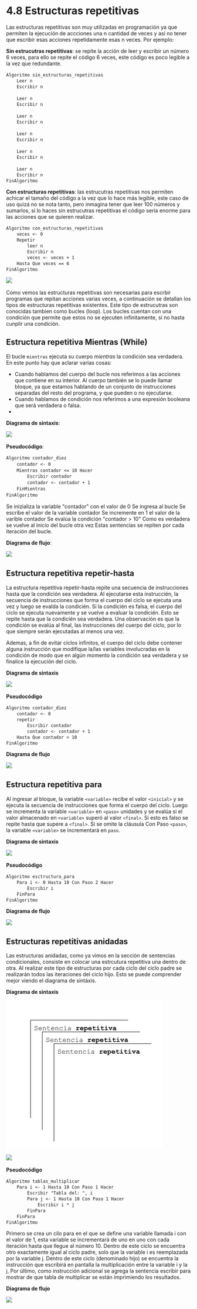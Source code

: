 # 4.8 Estructuras repetitivas

Las estructuras repetitivas son muy utilizadas en programación ya que permiten la ejecución de accciones una n cantidad de veces y así no tener que escribir esas acciones repetidamente esas n veces. Por ejemplo:

**Sin estrucutras repetitivas**: se repite la acción de leer y escribir un número 6 veces, para ello se repite el código 6 veces, este código es poco legible a la vez que redundante.
```
Algoritmo sin_estructuras_repetitivas
	Leer n
	Escribir n
	
	Leer n
	Escribir n
	
	Leer n
	Escribir n
	
	Leer n
	Escribir n
	
	Leer n
	Escribir n
	
	Leer n
	Escribir n
FinAlgoritmo
``` 

**Con estructuras repetitivas**: las estrucutras repetitivas nos permiten achicar el tamaño del código a la vez que lo hace más legible, este caso de uso quizá no se nota tanto, pero inmagina tener que leer 100 números y sumarlos, si lo haces sin estrucutras repetitivas el código sería enorme para las acciones que se quieren realizar.
```
Algoritmo con_estructuras_repetitivas
	veces <- 0
	Repetir
		leer n
		Escribir n
		veces <- veces + 1
	Hasta Que veces == 6
FinAlgoritmo
``` 
![](../src/Sección%204/4-EstructuraRepetitivaEjemplo.png)

Como vemos las estructuras repetitivas son necesarias para escrbir programas que repitan acciones varias veces, a continuación se detallan los tipos de estructuras repetitivas existentes. Este tipo de estrucutras son conocidas tambien como bucles (loop). Los bucles cuentan con una condición que permite que estos no se ejecuten infinitamente, si no hasta cunplir una condición. 

## Estructura repetitiva Mientras (While)

El bucle `mientras` ejecuta su cuerpo *mientras* la condición sea verdadera. En este punto hay que aclarar varias cosas:
* Cuando hablamos del cuerpo del bucle nos referimos a las acciones que contiene en su interior. Al cuerpo también se lo puede llamar bloque, ya que estamos hablando de un conjunto de instrucciones separadas del resto del programa, y que pueden o no ejecutarse.
* Cuando hablamos de condición nos referimos a una expresión booleana que será verdadera o falsa.
* 
**Diagrama de sintaxis**: 

![](../src/Sección%204/4-Sintaxis%20mientras.jpg)

**Pseudocódigo**:

```markdown
Algoritmo contador_diez
	contador <- 0
	Mientras contador <= 10 Hacer
		Escribir contador
		contador <- contador + 1 
	FinMientras
FinAlgoritmo
```
Se inizializa la variable "contador" con el valor de 0
Se ingresa al bucle
    Se escribe el valor de la variable contador
    Se incremente en 1 el valor de la varible contador
    Se evalúa la condición "contador > 10" 
        Como es verdadera se vuelve al inicio del bucle otra vez
Estas sentencias se repiten por cada iteración del bucle.

**Diagrama de flujo**:

![](../src/Sección%204/4-Estructura%20mientras.png)


## Estructura repetitiva repetir-hasta

La estructura repetitiva repetir-hasta repite una secuencia de instrucciones hasta que la condición sea verdadera. Al ejecutarse esta instruccién, la secuencia de instrucciones que forma el cuerpo del ciclo se ejecuta una vez y luego se evalda la condicién. Si la condicién es falsa, el cuerpo del ciclo se 
ejecuta nuevamente y se vuelve a evaluar la condicién. Esto se repite hasta que la condicién sea verdadera. Una observación es que la condición se evalúa al final, las instrucciones del cuerpo del ciclo, por lo que siempre serán ejecutadas al menos una vez. 

Ademas, a fin de evitar ciclos infinitos, el cuerpo del ciclo debe contener alguna instrucción que modifique la/las variables involucradas en la condición de modo que en algún momento la condición sea verdadera y se finalice la ejecución del ciclo.

**Diagrama de sintaxis**

![](../src/Sección%201/../Sección%204/4-Sintaxis%20repetir%20hasta.jpg)

**Pseudocódigo**
```
Algoritmo contador_diez
	contador <- 0
	repetir
		Escribir contador
		contador <- contador + 1
	Hasta Que contador > 10
FinAlgoritmo
```

**Diagrama de flujo**

![](../src/Sección%204/4-Estructura%20repetirpng.png)


## Estructura repetitiva para

Al ingresar al bloque, la variable `<variable>` recibe el valor `<inicial>` y se ejecuta la secuencia de instrucciones que forma el cuerpo del ciclo. Luego se incrementa la variable `<variable>` en `<paso>` unidades y se evalúa si el valor almacenado en `<variable>` superó al valor `<final>`. Si esto es falso se repite hasta que supere a `<final>`. Si se omite la cláusula Con Paso `<paso>`, la variable `<variable>` se incrementará en `paso`.

**Diagrama de sintaxis**

![](../src/Sección%204/4-Sintaxis%20hasta(1).jpg)

**Pseudocódigo**
```
Algoritmo esctructura_para
	Para i <- 0 Hasta 10 Con Paso 2 Hacer
		Escribir i
	FinPara
FinAlgoritmo
```

**Diagrama de flujo**

![](../src/Sección%204/4-Estructura%20para.png)

## Estructuras repetitivas anidadas

Las estructuras anidadas, como ya vimos en la sección de sentencias condicionales, consiste en colocar una estrcutura repetitiva una dentro de otra. Al realizar este tipo de estructuras por cada ciclo del ciclo padre se realizarán todos las iteraciones del ciclo hijo. Esto se puede comprender mejor viendo el diagrama de sintáxis.

**Diagrama de sintaxis**

![](src/../../src/Sección%204/Repetici%C3%B3n%20anidada.jpg)


![](src/../../src/Sección%204/4-Sintaxis%20anidada%201.jpg)

**Pseudocódigo**
```
Algoritmo tablas_multiplicar
	Para i <- 1 Hasta 10 Con Paso 1 Hacer
		Escribir "Tabla del: ", i
		Para j <- 1 Hasta 10 Con Paso 1 Hacer
			Escribir i * j
		FinPara
	FinPara
FinAlgoritmo

```
Primero se crea un cilo para en el que se define una variable llamada i con el valor de 1, esta variable se incrementará de uno en uno con cada iteración hasta que llegue al número 10. Dentro de este ciclo se encuentra otro exactamente igual al ciclo padre, solo que la variable i es reemplazada por la variable j. Dentro de este ciclo (denominado hijo) se encuentra la instrucción que escribirá en pantalla la multiplicación entre la variable i y la j. Por último, como instrucción adicional se agrega la sentencia escribir para mostrar de que tabla de multiplicar se están imprimiendo los resultados. 

**Diagrama de flujo**

![](src/../../src/Sección%204/4-Estructura-ciclos-anidados.png)
